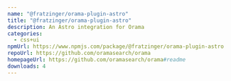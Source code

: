 ```yaml
---
name: "@fratzinger/orama-plugin-astro"
title: "@fratzinger/orama-plugin-astro"
description: An Astro integration for Orama
categories:
  - css+ui
npmUrl: https://www.npmjs.com/package/@fratzinger/orama-plugin-astro
repoUrl: https://github.com/oramasearch/orama
homepageUrl: https://github.com/oramasearch/orama#readme
downloads: 4
---
```

